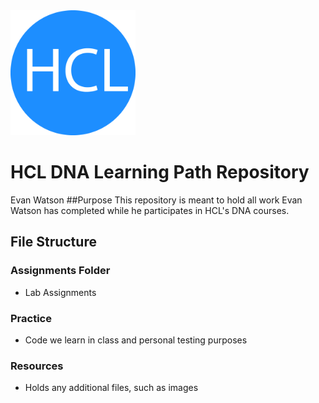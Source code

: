 <img src="Resources/Images/hclLogo.png" alt="drawing" width="200"/>

# HCL DNA Learning Path Repository
Evan Watson
##Purpose
This repository is meant to hold all work Evan Watson has completed while he participates in HCL's DNA courses.

## File Structure
### Assignments Folder
- Lab Assignments
### Practice
- Code we learn in class and personal testing purposes
### Resources
- Holds any additional files, such as images